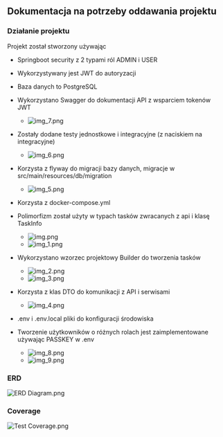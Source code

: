 ## Dokumentacja na potrzeby oddawania projektu

### Działanie projektu

Projekt został stworzony używając
- Springboot security z 2 typami ról ADMIN i USER
- Wykorzystywany jest JWT do autoryzacji
- Baza danych to PostgreSQL
- Wykorzystano Swagger do dokumentacji API z wsparciem tokenów JWT
  - ![img_7.png](docs/img_7.png)
- Zostały dodane testy jednostkowe i integracyjne (z naciskiem na integracyjne)
  - ![img_6.png](docs/img_6.png)
- Korzysta z flyway do migracji bazy danych, migracje w src/main/resources/db/migration
  - ![img_5.png](docs/img_5.png)
- Korzysta z docker-compose.yml

- Polimorfizm został użyty w typach tasków zwracanych z api i klasę TaskInfo
  - ![img.png](docs/img.png)
  - ![img_1.png](docs/img_1.png)
- Wykorzystano wzorzec projektowy Builder do tworzenia tasków
  - ![img_2.png](docs/img_2.png)
  - ![img_3.png](docs/img_3.png)
- Korzysta z klas DTO do komunikacji z API i serwisami
  - ![img_4.png](docs/img_4.png)

- .env i .env.local pliki do konfiguracji środowiska
- Tworzenie użytkowników o różnych rolach jest zaimplementowane używając PASSKEY w .env
  - ![img_8.png](docs/img_8.png)
  - ![img_9.png](docs/img_9.png)

### ERD
![ERD Diagram.png](ERD%20Diagram.png)

### Coverage
![Test Coverage.png](Test%20Coverage.png)